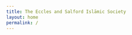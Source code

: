 ```yaml
---
title: The Eccles and Salford Islāmic Society
layout: home
permalink: /
---
```


<!--Jazakum Allahu Khair / thank you, for visiting **{{ site.title }}** website.-->

<!--We are in the process of updating our site. Over the time we'll be adding more content In shāʾallāh (God willing).-->